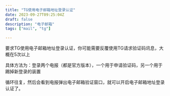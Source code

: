 ```yaml
---
title: "TG使用电子邮箱地址登录认证"
date: 2023-09-27T09:25:04Z
draft: false
description: "电子邮箱"
tags: ["mail", "tg"]

---
```

要求TG使用电子邮箱地址登录认证，你可能需要反覆使用TG请求验证码讯息，大概在5次以上

具体方法为：登录两个电报（都是官方版本），一个用于申请验证码，另一个用于踢掉新登录的装置

循环往复，然后会看到电报弹出电子邮箱验证窗口，就可以开启电子邮箱地址登录认证了。